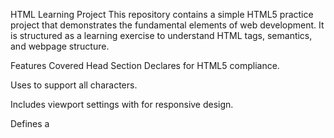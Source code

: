 HTML Learning Project
This repository contains a simple HTML5 practice project that demonstrates the fundamental elements of web development. It is structured as a learning exercise to understand HTML tags, semantics, and webpage structure.

Features Covered
Head Section
Declares <!DOCTYPE html> for HTML5 compliance.

Uses <meta charset="UTF-8"> to support all characters.

Includes viewport settings with <meta name="viewport"> for responsive design.

Defines a <title> tag for the webpage name.

Headings
Demonstrates headings from <h1> to <h6> with different text sizes.

Paragraphs and Formatting
<p>: Adds placeholder text for paragraph formatting.

<br> and <hr>: Used for line breaks and horizontal rules.

Text Formatting Tags:

<strong> for bold

<em> for italic

<ins> for underline

<del> and <s> for strike-through text

Links
Absolute Link: Example using Google.

Relative Link: Opens a local file (main.html) in a new tab.

Images
Demonstrates the difference between:

Absolute image links (external URL).

Relative image links (local project images).

Includes alt tag for accessibility.

Lists
Unordered List (<ul>) with custom type="square".

Ordered List (<ol>) with Roman numerals (type="i").

Description List (<dl>) with <dt> (term) and <dd> (definition).

Table
A sample table with border:

<thead> defines the header row.

<tbody> contains data rows.

Code Practices and Notes
Comments (<!-- -->) explain each section for better readability.

Nested tags are demonstrated for creating multiple levels of lists.

Proper semantic tags are used instead of lower-ranked tags like <b>, <u>, etc.

External tools like Inspect and View Page Source are mentioned for debugging and learning.

Recommended Improvements
Use CSS styles instead of inline attributes like border="3" for tables.

Avoid using deprecated tags (<strike>, <b>, <u>). Prefer their semantic alternatives.

Maintain proper indentation for readability.

Close all open tags properly (</html> was incomplete).

Getting Started
Clone the repository:

bash
git clone https://github.com/your-username/html-learning-project.git
Open index.html in a browser.

Explore each section to understand how HTML tags work.

Author
Created by Yatender as part of HTML learning and practice.

